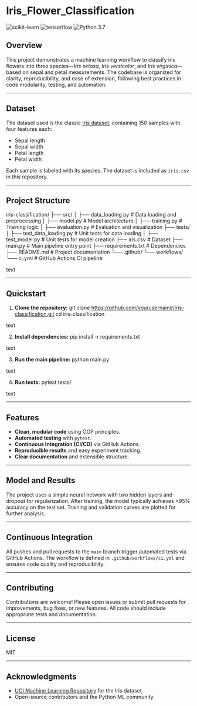 # Iris_Flower_Classification

![scikit-learn](https://img.shields.io/badge/scikit_learn-%23F7931E.svg?style=for-the-badge&logo=scikit-learn&logoColor=white)
![tensorflow](https://img.shields.io/badge/TensorFlow-%23FF6F00.svg?style=for-the-badge&logo=TensorFlow&logoColor=white)
![Python 3.7](https://img.shields.io/badge/python-3.7-blue.svg)

## Overview

This project demonstrates a machine learning workflow to classify iris flowers into three species—*Iris setosa*, *Iris versicolor*, and *Iris virginica*—based on sepal and petal measurements. The codebase is organized for clarity, reproducibility, and ease of extension, following best practices in code modularity, testing, and automation.

---

## Dataset

The dataset used is the classic [Iris dataset](https://archive.ics.uci.edu/ml/datasets/iris), containing 150 samples with four features each:
- Sepal length
- Sepal width
- Petal length
- Petal width

Each sample is labeled with its species. The dataset is included as `iris.csv` in this repository.

---

## Project Structure

iris-classification/
├── src/
│ ├── data_loading.py # Data loading and preprocessing
│ ├── model.py # Model architecture
│ ├── training.py # Training logic
│ ├── evaluation.py # Evaluation and visualization
├── tests/
│ ├── test_data_loading.py # Unit tests for data loading
│ ├── test_model.py # Unit tests for model creation
├── iris.csv # Dataset
├── main.py # Main pipeline entry point
├── requirements.txt # Dependencies
├── README.md # Project documentation
└── .github/
└── workflows/
└── ci.yml # GitHub Actions CI pipeline

text

---

## Quickstart

1. **Clone the repository:**
git clone https://github.com/yourusername/iris-classification.git
cd iris-classification

text

2. **Install dependencies:**
pip install -r requirements.txt

text

3. **Run the main pipeline:**
python main.py

text

4. **Run tests:**
pytest tests/

text

---

## Features

- **Clean, modular code** using OOP principles.
- **Automated testing** with `pytest`.
- **Continuous Integration (CI/CD)** via GitHub Actions.
- **Reproducible results** and easy experiment tracking.
- **Clear documentation** and extensible structure.

---

## Model and Results

The project uses a simple neural network with two hidden layers and dropout for regularization. After training, the model typically achieves >95% accuracy on the test set. Training and validation curves are plotted for further analysis.

---

## Continuous Integration

All pushes and pull requests to the `main` branch trigger automated tests via GitHub Actions. The workflow is defined in `.github/workflows/ci.yml` and ensures code quality and reproducibility.

---

## Contributing

Contributions are welcome! Please open issues or submit pull requests for improvements, bug fixes, or new features. All code should include appropriate tests and documentation.

---

## License

MIT

---

## Acknowledgments

- [UCI Machine Learning Repository](https://archive.ics.uci.edu/ml/datasets/iris) for the Iris dataset.
- Open-source contributors and the Python ML community.
